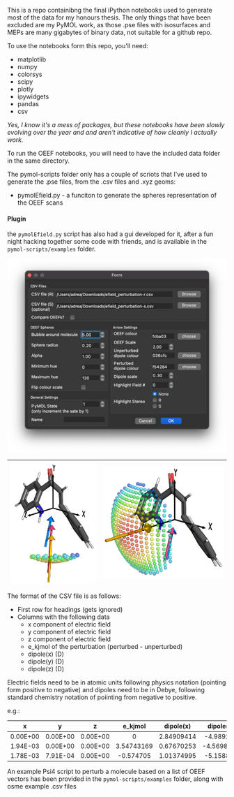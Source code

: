 This is a repo containibng the final iPython notebooks used to generate most of the data for my honours thesis. The only things that have been excluded are my PyMOL work, as those .pse files with isosurfaces and MEPs are many gigabytes of binary data, not suitable for a github repo.

To use the notebooks form this repo, you'll need:
* matplotlib
* numpy
* colorsys
* scipy
* plotly
* ipywidgets
* pandas
* csv

*Yes, I know it's a mess of packages, but these notebooks have been slowly evolving over the year and and aren't indicative of how cleanly I actually work.*

To run the OEEF notebooks, you will need to have the included data folder in the same directory.

The pymol-scripts folder only has a couple of scriots that I've used to generate the .pse files, from the .csv files and .xyz geoms:
* pymolEfield.py - a funciton to generate the spheres representation of the OEEF scans

#### Plugin
the `pymolEfield.py` script has also had a gui developed for it, after a fun night hacking together some code with friends, and is available in the `pymol-scripts/examples` folder.

![plugin_pic.png](plugin_pic.png)

| ![catscan](pymol-scripts/examples/catscan.png) | ![rsscan](pymol-scripts/examples/rssepscan.png) |
| :------: | :------: |

The format of the CSV file is as follows:
* First row for headings (gets ignored)
* Columns with the following data
    * x component of electric field
    * y component of electric field
    * z component of electric field
    * e_kjmol of the perturbation (perturbed - unperturbed)
    * dipole(x) (D)
    * dipole(y) (D)
    * dipole(z) (D)

Electric fields need to be in atomic units following physics notation (pointing form positive to negative) and dipoles need to be in Debye, following standard chemistry notation of poiinting from negative to positive.

e.g.:

|    x     |    y     |    z     |  e_kjmol   | dipole(x)  | dipole(y)  | dipole(z)  |
| :------: | :------: | :------: | :--------: | :--------: | :--------: | :--------: |
| 0.00E+00 | 0.00E+00 | 0.00E+00 |     0      | 2.84909414 | -4.989243  | 1.57583802 |
| 1.94E-03 | 0.00E+00 | 0.00E+00 | 3.54743169 | 0.67670253 | -4.5698034 | 1.77719687 |
| 1.78E-03 | 7.91E-04 | 0.00E+00 | -0.574705  | 1.01374995 | -5.158874  | 1.74510839 |


An example Psi4 script to perturb a molecule based on a list of OEEF vectors has been provided in the `pymol-scripts/examples` folder, along with osme example .csv files
